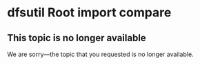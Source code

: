 # dfsutil Root import compare



## This topic is no longer available

We are sorry—the topic that you requested is no longer available.